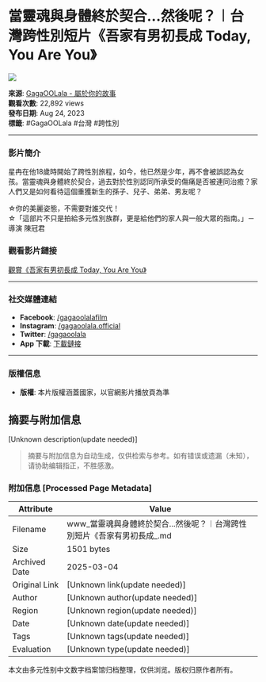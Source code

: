 # 當靈魂與身體終於契合...然後呢？︱台灣跨性別短片《吾家有男初長成 Today, You Are You》

![](https://i.ytimg.com/an/6WWS0uSg4oca-vSVbTJz1w/featured_channel.jpg?v=607903c4)

**來源**: [GagaOOLala - 屬於你的故事](https://www.youtube.com/channel/UC6WWS0uSg4oca-vSVbTJz1w)  
**觀看次數**: 22,892 views  
**發布日期**: Aug 24, 2023  
**標籤**: #GagaOOLala #台灣 #跨性別

---

### 影片簡介

星冉在他18歲時開始了跨性別旅程，如今，他已然是少年，再不會被誤認為女孩。當靈魂與身體終於契合，過去對於性別認同所承受的傷痛是否被連同治癒？家人們又是如何看待這個重獲新生的孫子、兒子、弟弟、男友呢？ 

☆你的美麗姿態，不需要對誰交代！  
☆「這部片不只是拍給多元性別族群，更是給他們的家人與一般大眾的指南。」－導演 陳冠君

### 觀看影片鏈接

[觀賞《吾家有男初長成 Today, You Are You》](https://pse.is/53vk33)

---

### 社交媒體連結
- **Facebook**: [/gagaoolalafilm](https://www.facebook.com/gagaoolalafilm)
- **Instagram**: [/gagaoolala.official](https://www.instagram.com/gagaoolala.official)
- **Twitter**: [/gagaoolala](https://twitter.com/gagaoolala)
- **App 下載**: [下載鏈接](https://app.adjust.com/xo0t7qx)

---

### 版權信息
- **版權**: 本片版權涵蓋國家，以官網影片播放頁為準

<!-- tcd_original_link https://www.youtube.com/watch?v=5laOg5CjROY -->


## 摘要与附加信息

<!-- tcd_abstract -->
[Unknown description(update needed)]
<!-- tcd_abstract_end -->

> 摘要与附加信息为自动生成，仅供检索与参考。如有错误或遗漏（未知），请协助编辑指正，不胜感激。

### 附加信息 [Processed Page Metadata]

| Attribute       | Value                                  |
|-----------------|----------------------------------------|
| Filename        | www_當靈魂與身體終於契合...然後呢？︱台灣跨性別短片《吾家有男初長成_.md                             |
| Size            | 1501 bytes                           |
| Archived Date   | 2025-03-04                             |
| Original Link   | [Unknown link(update needed)]                       |
| Author          | [Unknown author(update needed)]                               |
| Region          | [Unknown region(update needed)]                               |
| Date            | [Unknown date(update needed)]                                 |
| Tags            | [Unknown tags(update needed)]                                 |
| Evaluation            | [Unknown type(update needed)]                                 |
<!-- tcd_table_end -->

本文由多元性别中文数字档案馆归档整理，仅供浏览。版权归原作者所有。

